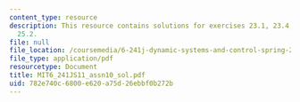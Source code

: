 ```yaml
---
content_type: resource
description: This resource contains solutions for exercises 23.1, 23.4, 24.5, and
  25.2.
file: null
file_location: /coursemedia/6-241j-dynamic-systems-and-control-spring-2011/782e740c6800e620a75d26ebbf0b272b_MIT6_241JS11_assn10_sol.pdf
file_type: application/pdf
resourcetype: Document
title: MIT6_241JS11_assn10_sol.pdf
uid: 782e740c-6800-e620-a75d-26ebbf0b272b
---
```

